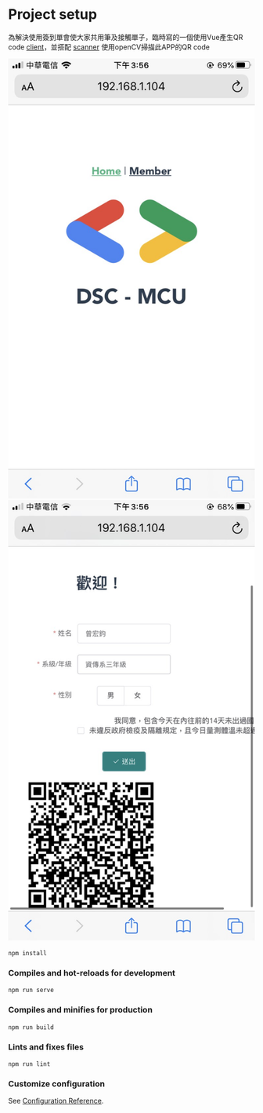Project setup
==============
為解決使用簽到單會使大家共用筆及接觸單子，臨時寫的一個使用Vue產生QR code [client]，並搭配 [scanner] 使用openCV掃描此APP的QR code


[client]:https://github.com/dscmcu/rall-call-client
[scanner]:https://github.com/dscmcu/rall-call-scanner

![](https://github.com/dscmcu/rall-call-client/blob/master/img/1.jpg)
![](https://github.com/dscmcu/rall-call-client/blob/master/img/2.jpg)


```
npm install
```

### Compiles and hot-reloads for development
```
npm run serve
```

### Compiles and minifies for production
```
npm run build
```

### Lints and fixes files
```
npm run lint
```

### Customize configuration
See [Configuration Reference](https://cli.vuejs.org/config/).
